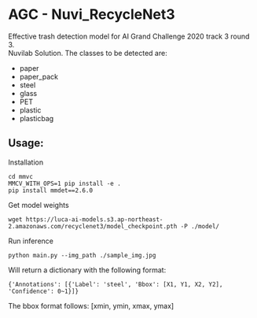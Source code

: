 # AGC - Nuvi_RecycleNet3

Effective trash detection model for AI Grand Challenge 2020 track 3 round 3.  
Nuvilab Solution.
The classes to be detected are:

- paper
- paper_pack
- steel
- glass
- PET
- plastic
- plasticbag


## Usage:

Installation

    cd mmvc
    MMCV_WITH_OPS=1 pip install -e .
    pip install mmdet==2.6.0

Get model weights

    wget https://luca-ai-models.s3.ap-northeast-2.amazonaws.com/recyclenet3/model_checkpoint.pth -P ./model/

Run inference

    python main.py --img_path ./sample_img.jpg

Will return a dictionary with the following format:  

    {'Annotations': [{'Label': 'steel', 'Bbox': [X1, Y1, X2, Y2], 'Confidence': 0~1}]}

The bbox format follows: [xmin, ymin, xmax, ymax]
